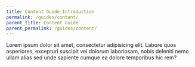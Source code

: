 ```yaml
---
title: Content Guide Introduction
permalink: /guides/content/
parent_title: Content Guide
parent_permalink: /guides/content/
---
```


Lorem ipsum dolor sit amet, consectetur adipisicing elit. Labore quos asperiores, excepturi suscipit vel dolorum laboriosam, nobis deleniti nemo ullam alias sed unde sapiente cumque ea dolore temporibus hic rem?
